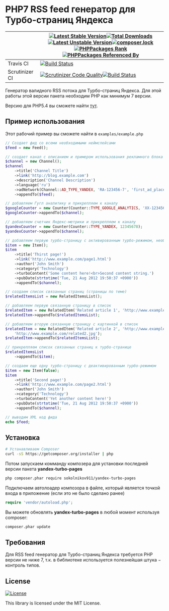 PHP7 RSS feed генератор для Турбо-страниц Яндекса
=====================================

|  | [![Latest Stable Version](https://poser.pugx.org/sokolnikov911/yandex-turbo-pages/v/stable)](https://packagist.org/packages/sokolnikov911/yandex-turbo-pages)[![Total Downloads](https://poser.pugx.org/sokolnikov911/yandex-turbo-pages/downloads)](https://packagist.org/packages/sokolnikov911/yandex-turbo-pages)[![Latest Unstable Version](https://poser.pugx.org/sokolnikov911/yandex-turbo-pages/v/unstable)](https://packagist.org/packages/sokolnikov911/yandex-turbo-pages)[![composer.lock](https://poser.pugx.org/sokolnikov911/yandex-turbo-pages/composerlock)](https://packagist.org/packages/sokolnikov911/yandex-turbo-pages)[![PHPPackages Rank](http://phppackages.org/p/sokolnikov911/yandex-turbo-pages/badge/rank.svg)](http://phppackages.org/p/sokolnikov911/yandex-turbo-pages)[![PHPPackages Referenced By](http://phppackages.org/p/sokolnikov911/yandex-turbo-pages/badge/referenced-by.svg)](http://phppackages.org/p/sokolnikov911/yandex-turbo-pages) |
|----------------|---------------------------------------------------------------------------------------------------------------------------------------------------------------------------------------------------------------------------------------------------------------------------------------------------------------------------------------------------------------------------------------------------------------------------------------------------------------------------------------------------------------------------------------------------------------------------------------------------------------------------------------------------------------------------------------------------------------------------------------------------------------------------------------------------------------------------------------------------------------------------------------------------------------------------------------------------------------------------------------|
| Travis CI | [![Build Status](https://travis-ci.org/sokolnikov911/yandex-turbo-pages.svg?branch=master)](https://travis-ci.org/sokolnikov911/yandex-turbo-pages) |
| Scrutinizer CI | [![Scrutinizer Code Quality](https://scrutinizer-ci.com/g/sokolnikov911/yandex-turbo-pages/badges/quality-score.png?b=master)](https://scrutinizer-ci.com/g/sokolnikov911/yandex-turbo-pages/?branch=master)[![Build Status](https://scrutinizer-ci.com/g/sokolnikov911/yandex-turbo-pages/badges/build.png?b=master)](https://scrutinizer-ci.com/g/sokolnikov911/yandex-turbo-pages/build-status/master) |

Генератор валидного RSS потока для Турбо-страниц Яндекса. Для этой работы этой версии пакета
необходим PHP как минимум 7 версии.

Версию для PHP5.4 вы сможете найти [тут](https://github.com/sokolnikov911/yandex-turbo-pages-php5).


## Пример использования

Этот рабочий пример вы сможете найти в `examples/example.php`

```php
// Создает фид со всеми необходимыми неймспейсами
$feed = new Feed();

// создает канал с описанием и примером использования рекламного блока РСЯ, прикрепляет канал к фиду
$channel = new Channel();
$channel
    ->title('Channel Title')
    ->link('http://blog.example.com')
    ->description('Channel Description')
    ->language('ru')
    ->adNetwork(Channel::AD_TYPE_YANDEX, 'RA-123456-7', 'first_ad_place')
    ->appendTo($feed);

// добавляем Гугл аналитику и прикрепляем к каналу
$googleCounter = new Counter(Counter::TYPE_GOOGLE_ANALYTICS, 'XX-1234567-89');
$googleCounter->appendTo($channel);

// добавляем счетчик Яндекс-метрики и прикрепляем к каналу
$yandexCounter = new Counter(Counter::TYPE_YANDEX, 12345678);
$yandexCounter->appendTo($channel);

// добавляем первую турбо-страницу с активированным турбо-режимом, необходимым описанием, и прикрепляем ее к каналу
$item = new Item();
$item
    ->title('Thirst page!')
    ->link('http://www.example.com/page1.html')
    ->author('John Smith')
    ->category('Technology')
    ->turboContent('Some content here!<br>Second content string.')
    ->pubDate(strtotime('Tue, 21 Aug 2012 19:50:37 +0900'))
    ->appendTo($channel);

// создаем список связанных страниц (страницы по теме)
$relatedItemsList = new RelatedItemsList();

// добавляем первую связанную страницу в список
$relatedItem = new RelatedItem('Related article 1', 'http://www.example.com/related1.html');
$relatedItem->appendTo($relatedItemsList);

// добавляем вторую связанную страницу с картинкой в список
$relatedItem = new RelatedItem('Related article 2', 'http://www.example.com/related2.html',
    'http://www.example.com/related2.jpg');
$relatedItem->appendTo($relatedItemsList);

// прикрепляем список связанных страниц к турбо-странице
$relatedItemsList
    ->appendTo($item);

// создаем еще одну турбо-страницу с деактивированным турбо-режимом
$item = new Item(false);
$item
    ->title('Second page!')
    ->link('http://www.example.com/page2.html')
    ->author('John Smith')
    ->category('Technology')
    ->turboContent('Yet another content here!')
    ->pubDate(strtotime('Tue, 21 Aug 2012 19:50:37 +0900'))
    ->appendTo($channel);

// выводим XML код фида
echo $feed;
```



## Установка


```bash
# Устанавливаем Composer
curl -sS https://getcomposer.org/installer | php
```

Потом запускаем комманду композера для установки последней версии пакета **yandex-turbo-pages**

```bash
php composer.phar require sokolnikov911/yandex-turbo-pages
```

Подключаем автолоадер композора в файле, который является точкой входа в приложение (если это не было сделано ранее)

```php
require 'vendor/autoload.php';
```

Вы можете обновлять **yandex-turbo-pages** в любой момент используя composer:

 ```bash
composer.phar update
 ```
 
 
## Требования

Для RSS feed генератор для Турбо-страниц Яндекса требуется PHP версии не ниже 7,
т.к. в библиотеке используется полезнейшая штука − контроль типов.


## License

[![License](https://poser.pugx.org/sokolnikov911/yandex-turbo-pages/license)](https://packagist.org/packages/sokolnikov911/yandex-turbo-pages)

This library is licensed under the MIT License.
